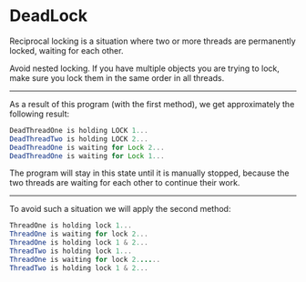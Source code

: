 # DeadLock

Reciprocal locking is a situation where two or more threads are permanently locked, waiting for each other.

Avoid nested locking. If you have multiple objects you are trying to lock, make sure you lock them in the same order in all threads.

---

As a result of this program (with the first method), we get approximately the following result:

```java
DeadThreadOne is holding LOCK 1...
DeadThreadTwo is holding LOCK 2...
DeadThreadOne is waiting for Lock 2...
DeadThreadOne is waiting for Lock 1...
```

The program will stay in this state until it is manually stopped, because the two threads are waiting for each other to continue their work.

---

To avoid such a situation we will apply the second method:

```java
ThreadOne is holding lock 1...
ThreadOne is waiting for lock 2...
ThreadOne is holding lock 1 & 2...
ThreadTwo is holding lock 1...
ThreadOne is waiting for lock 2......
ThreadTwo is holding lock 1 & 2...
```
